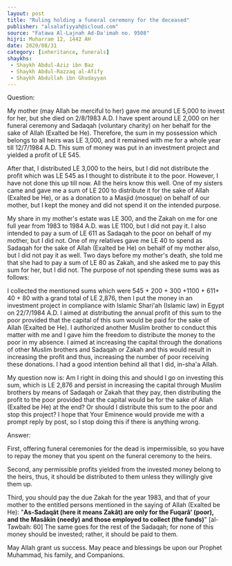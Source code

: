 ```yaml
---
layout: post
title: "Ruling holding a funeral ceremony for the deceased"
publisher: "alsalafiyyah@icloud.com"
source: "Fatawa Al-Lajnah Ad-Da'imah no. 9508"
hijri: Muharram 12, 1442 AH
date: 2020/08/31
category: [inheritance, funerals]
shaykhs: 
 - Shaykh Abdul-Aziz ibn Baz
 - Shaykh Abdul-Razzaq al-Afify
 - Shaykh Abdullah ibn Ghudayyan
---
```


Question:

My mother (may Allah be merciful to her) gave me around LE 5,000 to invest for her, but she died on 2/8/1983 A.D. I have spent around LE 2,000 on her funeral ceremony and Sadaqah (voluntary charity) on her behalf for the sake of Allah (Exalted be He). Therefore, the sum in my possession which belongs to all heirs was LE 3,000, and it remained with me for a whole year till 12/7/1984 A.D. This sum of money was put in an investment project and yielded a profit of LE 545.

After that, I distributed LE 3,000 to the heirs, but I did not distribute the profit which was LE 545 as I thought to distribute it to the poor. However, I have not done this up till now. All the heirs know this well. One of my sisters came and gave me a sum of LE 200 to distribute it for the sake of Allah (Exalted be He), or as a donation to a Masjid (mosque) on behalf of our mother, but I kept the money and did not spend it on the intended purpose.

My share in my mother's estate was LE 300, and the Zakah on me for one full year from 1983 to 1984 A.D. was LE 1100, but I did not pay it. I also intended to pay a sum of LE 611 as Sadaqah to the poor on behalf of my mother, but I did not. One of my relatives gave me LE 40 to spend as Sadaqah for the sake of Allah (Exalted be He) on behalf of my mother also, but I did not pay it as well. Two days before my mother's death, she told me that she had to pay a sum of LE 80 as Zakah, and she asked me to pay this sum for her, but I did not. The purpose of not spending these sums was as follows:

I collected the mentioned sums which were 545 + 200 + 300 +1100 + 611+ 40 + 80 with a grand total of LE 2,876, then I put the money in an investment project in compliance with Islamic Shari'ah (Islamic law) in Egypt on 22/7/1984 A.D. I aimed at distributing the annual profit of this sum to the poor provided that the capital of this sum would be paid for the sake of Allah (Exalted be He). I authorized another Muslim brother to conduct this matter with me and I gave him the freedom to distribute the money to the poor in my absence. I aimed at increasing the capital through the donations of other Muslim brothers and Sadaqah or Zakah and this would result in increasing the profit and thus, increasing the number of poor receiving these donations. I had a good intention behind all that I did, in-sha'a Allah.

My question now is: Am I right in doing this and should I go on investing this sum, which is LE 2,876 and persist in increasing the capital through Muslim brothers by means of Sadaqah or Zakah that they pay, then distributing the profit to the poor provided that the capital would be for the sake of Allah (Exalted be He) at the end? Or should I distribute this sum to the poor and stop this project? I hope that Your Eminence would provide me with a prompt reply by post, so I stop doing this if there is anything wrong.

Answer:

First, offering funeral ceremonies for the dead is impermissible, so you have to repay the money that you spent on the funeral ceremony to the heirs.

Second, any permissible profits yielded from the invested money belong to the heirs, thus, it should be distributed to them unless they willingly give them up. 

Third, you should pay the due Zakah for the year 1983, and that of your mother to the entitled persons mentioned in the saying of Allah (Exalted be He): "**As-Sadaqât (here it means Zakât) are only for the Fuqarâ’ (poor), and the Masâkin (needy) and those employed to collect (the funds)**" [al-Tawbah: 60] The same goes for the rest of the Sadaqah; for none of this money should be invested; rather, it should be paid to them. 

May Allah grant us success. May peace and blessings be upon our Prophet Muhammad, his family, and Companions.
